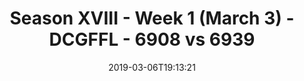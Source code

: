 ---
title: Season XVIII - Week 1 (March 3) - DCGFFL - 6908 vs 6939
teams_score:
- team: 6908
  score: 20
- team: 6939
  score: 14
mvp: AJ (Gold); Smiffy (Orange)
game-ball: Dan (Gold); Ben (Orange)
sportsperson: Antwan (Gold); Clay (Orange)
season: 18
week: 1
date: '2019-03-06T19:13:21'
pageid: season-18-week-1-march-3-6908-vs-6939
---
